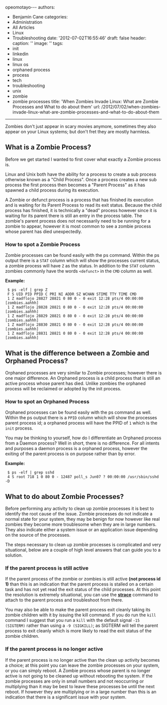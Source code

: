 opeomotayo---
authors:
- Benjamin Cane
categories:
- Administration
- All Articles
- Linux
- Troubleshooting
date: '2012-07-02T16:55:46'
draft: false
header:
  caption: ''
  image: ''
tags:
- init
- linkedin
- linux
- linux os
- orphaned process
- process
- tech
- troubleshooting
- unix
- zombie
- zombie processes
title: 'When Zombies Invade Linux: What are Zombie Processes and What to do about
  them'
url: /2012/07/02/when-zombies-invade-linux-what-are-zombie-processes-and-what-to-do-about-them

---

Zombies don't just appear in scary movies anymore, sometimes they also appear on your Linux systems; but don't fret they are mostly harmless.

## What is a Zombie Process?

Before we get started I wanted to first cover what exactly a Zombie process is.

Linux and Unix both have the ability for a process to create a sub process otherwise known as a "Child Process". Once a process creates a new sub process the first process then becomes a "Parent Process" as it has spawned a child process during its execution.

A Zombie or defunct process is a process that has finished its execution and is waiting for its Parent Process to read its exit status. Because the child process has finished, it is technically a "dead" process however since it is waiting for its parent there is still an entry in the process table. The zombie's parent process does not necessarily need to be running for a zombie to appear, however it is most common to see a zombie process whose parent has died unexpectedly.

### How to spot a Zombie Process

Zombie processes can be found easily with the ps command. Within the ps output there is a `STAT` column which will show the processes current status, a zombie process will have `Z` as the status. In addition to the `STAT` column zombies commonly have the words `<defunct>` in the `CMD` column as well.

**Example:**
     
     $ ps -elf | grep Z
     F S UID PID PPID C PRI NI ADDR SZ WCHAN STIME TTY TIME CMD
     1 Z madflojo 28827 28821 0 80 0 - 0 exit 12:28 pts/4 00:00:00 [zombies.aahhh]
     1 Z madflojo 28828 28821 0 80 0 - 0 exit 12:28 pts/4 00:00:00 [zombies.aahhh]
     1 Z madflojo 28829 28821 0 80 0 - 0 exit 12:28 pts/4 00:00:00 [zombies.aahhh]
     1 Z madflojo 28830 28821 0 80 0 - 0 exit 12:28 pts/4 00:00:00 [zombies.aahhh]
     1 Z madflojo 28831 28821 0 80 0 - 0 exit 12:28 pts/4 00:00:00 [zombies.aahhh]

## What is the difference between a Zombie and Orphaned Process?

Orphaned processes are very similar to Zombie processes; however there is one major difference. An Orphaned process is a child process that is still an active process whose parent has died. Unlike zombies the orphaned process will be reclaimed or adopted by the init process.

### How to spot an Orphaned Process

Orphaned processes can be found easily with the ps command as well. Within the ps output there is a `PPID` column which will show the processes parent process id; a orphaned process will have the PPID of `1` which is the `init` process.

You may be thinking to yourself, how do I differentiate an Orphaned process from a Daemon process? Well in short, there is no difference. For all intents and purposes a daemon process is a orphaned process, however the exiting of the parent process is on purpose rather than by error.

**Example:**
     
     $ ps -elf | grep sshd
     4 S root 718 1 0 80 0 - 12487 poll_s Jun07 ? 00:00:00 /usr/sbin/sshd -D

## What to do about Zombie Processes?

Before performing any activity to clean up zombie processes it is best to identify the root cause of the issue. Zombie processes do not indicate a normal state for your system, they may be benign for now however like real zombies they become more troublesome when they are in large numbers. They also indicate either a system issue or an application issue depending on the source of the processes.

The steps necessary to clean up zombie processes is complicated and very situational, below are a couple of high level answers that can guide you to a solution.

### If the parent process is still active

If the parent process of the zombie or zombies is still active **(not process id 1)** than this is an indication that the parent process is stalled on a certain task and has not yet read the exit status of the child processes. At this point the resolution is extremely situational, you can use the **[strace](http://bencane.com/2012/03/advanced-linux-troubleshooting-strace/)** command to attach to the parent process and troubleshoot from there.

You may also be able to make the parent process exit cleanly taking its zombie children with it by issuing the kill command. If you do run the `kill` command I suggest that you run a `kill` with the default signal `-15 (SIGTERM)` rather than using a  `-9 (SIGKILL)`; as   SIGTERM  will tell the parent process to exit cleanly which is more likely to read the exit status of the zombie children.

### If the parent process is no longer active

If the parent process is no longer active than the clean up activity becomes a choice; at this point you can leave the zombie processes on your system, or you can simply reboot. A Zombie process whose parent is no longer active is not going to be cleaned up without rebooting the system. If the zombie processes are only in small numbers and not reoccurring or multiplying than it may be best to leave these processes be until the next reboot. If however they are multiplying or in a large number than this is an indication that there is a significant issue with your system.
